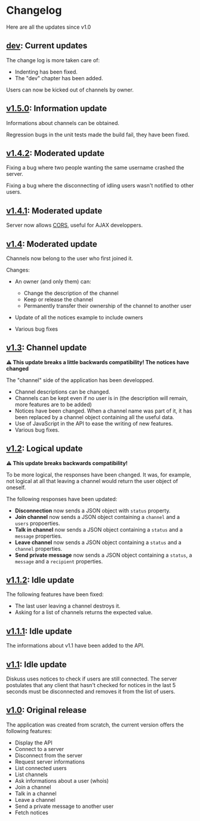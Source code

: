 # Changelog

Here are all the updates since v1.0

## [dev]: Current updates

The change log is more taken care of:

- Indenting has been fixed.
- The "dev" chapter has been added.

Users can now be kicked out of channels by owner.

## [v1.5.0]: Information update

Informations about channels can be obtained.

Regression bugs in the unit tests made the build fail, they have been fixed.

## [v1.4.2]: Moderated update

Fixing a bug where two people wanting the same username crashed the server.

Fixing a bug where the disconnecting of idling users wasn't notified to other users.

## [v1.4.1]: Moderated update

Server now allows [CORS](https://en.wikipedia.org/wiki/Cross-origin_resource_sharing), useful for AJAX developpers.

## [v1.4]: Moderated update

Channels now belong to the user who first joined it.

Changes:

- An owner (and only them) can:

  - Change the description of the channel
  - Keep or release the channel
  - Permanently transfer their ownership of the channel to another user

- Update of all the notices example to include owners
- Various bug fixes

## [v1.3]: Channel update

**:warning: This update breaks a little backwards compatibility! The notices have changed**

The "channel" side of the application has been developped.

- Channel descriptions can be changed.
- Channels can be kept even if no user is in (the description will remain, more features are to be added)
- Notices have been changed. When a channel name was part of it, it has been replaced by a channel object containing all the useful data.
- Use of JavaScript in the API to ease the writing of new features.
- Various bug fixes.

## [v1.2]: Logical update

**:warning: This update breaks backwards compatibility!**

To be more logical, the responses have been changed. It was, for example, not logical at all that leaving a channel would return the user object of oneself.

The following responses have been updated:

- **Disconnection** now sends a JSON object with `status` property.
- **Join channel** now sends a JSON object containing a `channel` and a `users` propoerties.
- **Talk in channel** now sends a JSON object containing a `status` and a `message` properties.
- **Leave channel** now sends a JSON object containing a `status` and a `channel` properties.
- **Send private message** now sends a JSON object containing a `status`, a `message` and a `recipient` properties.

## [v1.1.2]: Idle update

The following features have been fixed:

- The last user leaving a channel destroys it.
- Asking for a list of channels returns the expected value.

## [v1.1.1]: Idle update

The informations about v1.1 have been added to the API.

## [v1.1]: Idle update

Diskuss uses notices to check if users are still connected. The server postulates that any client that hasn't checked for notices in the last 5 seconds must be disconnected and removes it from the list of users.

## [v1.0]: Original release

The application was created from scratch, the current version offers the following features:

- Display the API
- Connect to a server
- Disconnect from the server
- Request server informations
- List connected users
- List channels
- Ask informations about a user (whois)
- Join a channel
- Talk in a channel
- Leave a channel
- Send a private message to another user
- Fetch notices

[dev]: https://github.com/SteeveDroz/diskuss/compare/master...dev
[v1.0]: https://github.com/SteeveDroz/diskuss/compare/v0.1-alpha...v1.0
[v1.1]: https://github.com/SteeveDroz/diskuss/compare/v1.0...v1.1
[v1.1.1]: https://github.com/SteeveDroz/diskuss/compare/v1.1...v1.1.1
[v1.1.2]: https://github.com/SteeveDroz/diskuss/compare/v1.1.1...v1.1.2
[v1.2]: https://github.com/SteeveDroz/diskuss/compare/v1.1.2...v1.2
[v1.3]: https://github.com/SteeveDroz/diskuss/compare/v1.2...v1.3
[v1.4]: https://github.com/SteeveDroz/diskuss/compare/v1.3...v1.4
[v1.4.1]: https://github.com/SteeveDroz/diskuss/compare/v1.4...v1.4.1
[v1.4.2]: https://github.com/SteeveDroz/diskuss/compare/v1.4.1...v1.4.2
[v1.5.0]: https://github.com/SteeveDroz/diskuss/compare/v1.4.2...v1.5.0
